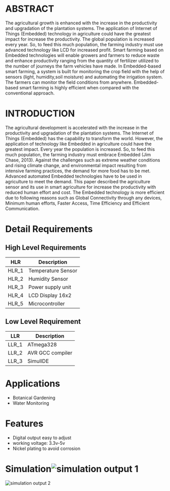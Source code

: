 # ABSTRACT

The agricultural growth is enhanced with the increase in the productivity and upgradation of the plantation systems. The application of Internet of Things
(Embedded) technology in agriculture could have the greatest impact for increase the productivity. The global population is increased every year. So, to
feed this much population, the farming industry must use advanced technology like LCD for increased profit. Smart farming based on Embedded
technologies will enable growers and farmers to reduce waste and enhance productivity ranging from the quantity of fertilizer utilized to the number of
journeys the farm vehicles have made. In Embedded-based smart farming, a system is built for monitoring the crop field with the help of sensors (light,
humidity,soil moisture) and automating the irrigation system. The farmers can monitor the field conditions from anywhere. Embedded-based smart farming
is highly efficient when compared with the conventional approach.

# INTRODUCTION

The agricultural development is accelerated with the increase in the productivity and upgradation of the plantation systems. The Internet of Things
(Embedded) has the capability to transform the world. However, the application of technology like Embedded in agriculture could have the greatest impact.
Every year the population is increased. So, to feed this much population, the farming industry must embrace Embedded (Jim Chase, 2013). Against the
challenges such as extreme weather conditions and rising climate change, and environmental impact resulting from intensive farming practices, the
demand for more food has to be met. Advanced automated Embedded technologies have to be used in agriculture to meet the demand. This paper
described the agriculture sensor and its use in smart agriculture for increase the productivity with reduced human effort and cost. The Embedded
technology is more efficient due to following reasons such as Global Connectivity through any devices, Minimum human efforts, Faster Access, Time
Efficiency and Efficient Communication.

# Detail Requirements

## High Level Requirements
| HLR | Description | 
| --- | --- | 
| HLR_1| Temperature  Sensor  | 
| HLR_2| Humidity Sensor | 
| HLR_3| Power supply unit | 
| HLR_4| LCD Display 16x2 | 
| HLR_5 | Microcontroller  | 

## Low Level Requirement
| LLR | Description | 
| --- | --- | 
| LLR_1 | ATmega328 | 
| LLR_2 |   AVR GCC compiler | 
| LLR_3 | SimulIDE | 
 
 
# Applications
 * Botanical Gardening
 * Water Monitoring


# Features
* Digital output easy to adjust
* working voltage: 3.3v-5v
* Nickel plating to avoid corrosion


# Simulation![simulation output 1](https://user-images.githubusercontent.com/101582230/164624405-d2baff10-9414-4334-b75c-d329907a12bb.png)
![simulation output 2](https://user-images.githubusercontent.com/101582230/164624492-9bc8f07e-3597-4cc6-9dd4-53c28a090cef.png)

 


 

